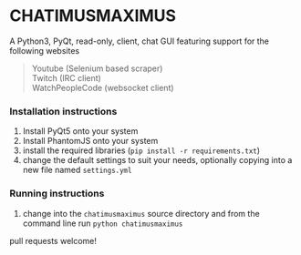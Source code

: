 # CHATIMUSMAXIMUS
A Python3, PyQt, read-only, client, chat GUI featuring support for the following websites
> Youtube          (Selenium based scraper)  
> Twitch           (IRC client)  
> WatchPeopleCode  (websocket client)  

### Installation instructions
1. Install PyQt5 onto your system
2. Install PhantomJS onto your system
2. install the required libraries (`pip install -r requirements.txt`)
3. change the default settings to suit your needs, optionally copying into a new file named `settings.yml`

### Running instructions
1. change into the `chatimusmaximus` source directory and from the command line run `python chatimusmaximus`

pull requests welcome!
